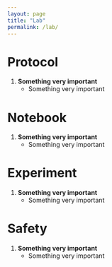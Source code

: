 ```yaml
---
layout: page
title: "Lab"
permalink: /lab/
---
```

# Protocol


1. **Something very important**
    - Something very important

# Notebook


1. **Something very important**
    - Something very important

# Experiment
1. **Something very important**
    - Something very important

# Safety

1. **Something very important**
    - Something very important

